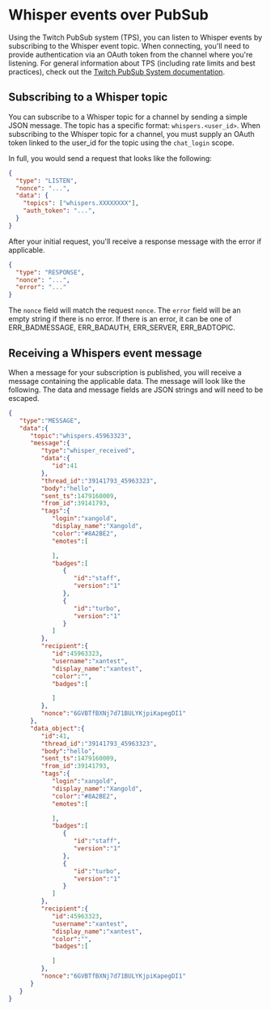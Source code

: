 # Whisper events over PubSub
Using the Twitch PubSub system (TPS), you can listen to Whisper events by subscribing to the Whisper event topic. When connecting, you'll need to provide authentication via an OAuth token from the channel where you're
listening. For general information about TPS (including rate limits and best practices), check out the [Twitch PubSub System documentation](https://github.com/justintv/Twitch-API/tree/master/PubSub).

## Subscribing to a Whisper topic
You can subscribe to a Whisper topic for a channel by sending a simple JSON message. The topic has a specific format: `whispers.<user_id>`. When
subscribing to the Whisper topic for a channel, you must supply an OAuth token linked to the user_id for the topic using the `chat_login` scope.

In full, you would send a request that looks like the following:

```json
{
  "type": "LISTEN",
  "nonce": "...",
  "data": {
    "topics": ["whispers.XXXXXXXX"],
    "auth_token": "...",
  }
}
```

After your initial request, you'll receive a response message with the error if applicable.
```json
{
  "type": "RESPONSE",
  "nonce": "...",
  "error": "..."
}
```

The `nonce` field will match the request `nonce`. The `error` field will be an empty string if there is no error. If there is an error, it can be one of
ERR_BADMESSAGE, ERR_BADAUTH, ERR_SERVER, ERR_BADTOPIC.

## Receiving a Whispers event message
When a message for your subscription is published, you will receive a message containing the applicable data. The message will look like the following. The data and message fields are JSON strings and will need to be escaped.

```json
{
   "type":"MESSAGE",
   "data":{
      "topic":"whispers.45963323",
      "message":{
         "type":"whisper_received",
         "data":{
            "id":41
         },
         "thread_id":"39141793_45963323",
         "body":"hello",
         "sent_ts":1479160009,
         "from_id":39141793,
         "tags":{
            "login":"xangold",
            "display_name":"Xangold",
            "color":"#8A2BE2",
            "emotes":[

            ],
            "badges":[
               {
                  "id":"staff",
                  "version":"1"
               },
               {
                  "id":"turbo",
                  "version":"1"
               }
            ]
         },
         "recipient":{
            "id":45963323,
            "username":"xantest",
            "display_name":"xantest",
            "color":"",
            "badges":[

            ]
         },
         "nonce":"6GVBTfBXNj7d71BULYKjpiKapegDI1"
      },
      "data_object":{
         "id":41,
         "thread_id":"39141793_45963323",
         "body":"hello",
         "sent_ts":1479160009,
         "from_id":39141793,
         "tags":{
            "login":"xangold",
            "display_name":"Xangold",
            "color":"#8A2BE2",
            "emotes":[

            ],
            "badges":[
               {
                  "id":"staff",
                  "version":"1"
               },
               {
                  "id":"turbo",
                  "version":"1"
               }
            ]
         },
         "recipient":{
            "id":45963323,
            "username":"xantest",
            "display_name":"xantest",
            "color":"",
            "badges":[

            ]
         },
         "nonce":"6GVBTfBXNj7d71BULYKjpiKapegDI1"
      }
   }
}
```